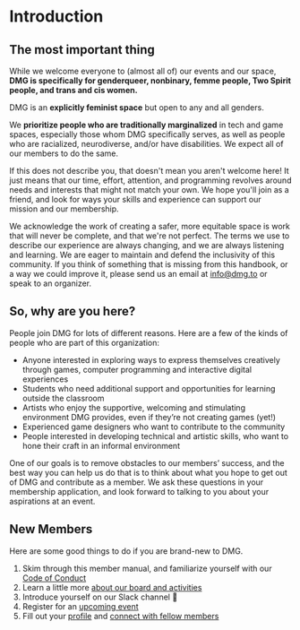 # Introduction

## The most important thing

While we welcome everyone to \(almost all of\) our events and our space, **DMG is specifically for genderqueer, nonbinary, femme people, Two Spirit people, and trans and cis women.**

DMG is an **explicitly feminist space** but open to any and all genders.

We **prioritize people who are traditionally marginalized** in tech and game spaces, especially those whom DMG specifically serves, as well as people who are racialized, neurodiverse, and/or have disabilities. We expect all of our members to do the same.

If this does not describe you, that doesn't mean you aren't welcome here! It just means that our time, effort, attention, and programming revolves around needs and interests that might not match your own. We hope you'll join as a friend, and look for ways your skills and experience can support our mission and our membership.

We acknowledge the work of creating a safer, more equitable space is work that will never be complete, and that we're not perfect. The terms we use to describe our experience are always changing, and we are always listening and learning. We are eager to maintain and defend the inclusivity of this community. If you think of something that is missing from this handbook, or a way we could improve it, please send us an email at [info@dmg.to](mailto:info@dmg.to) or speak to an organizer.

## So, why are you here?

People join DMG for lots of different reasons. Here are a few of the kinds of people who are part of this organization:

* Anyone interested in exploring ways to express themselves creatively through games, computer programming and interactive digital experiences
* Students who need additional support and opportunities for learning outside the classroom
* Artists who enjoy the supportive, welcoming and stimulating environment DMG provides, even if they’re not creating games \(yet!\)
* Experienced game designers who want to contribute to the community
* People interested in developing technical and artistic skills, who want to hone their craft in an informal environment

One of our goals is to remove obstacles to our members’ success, and the best way you can help us do that is to think about what you hope to get out of DMG and contribute as a member. We ask these questions in your membership application, and look forward to talking to you about your aspirations at an event.

## New Members

Here are some good things to do if you are brand-new to DMG.

1. Skim through this member manual, and familiarize yourself with our [Code of Conduct](https://manual.dmg.to/code-of-conduct)
2. Learn a little more [about our board and activities](https://dmg.to/about)
3. Introduce yourself on our Slack channel 👋
4. Register for an [upcoming event](https://dmg.to/events)
5. Fill out your [profile](https://dmg.to/members/profile/edit) and [connect with fellow members](https://dmg.to/members/social)

